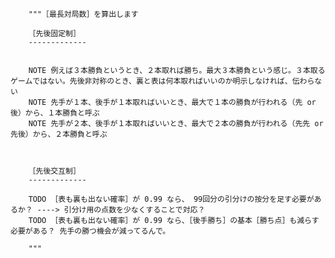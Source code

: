         """［最長対局数］を算出します

        ［先後固定制］
        -------------


        NOTE 例えば３本勝負というとき、２本取れば勝ち。最大３本勝負という感じ。３本取るゲームではない。先後非対称のとき、裏と表は何本取ればいいのか明示しなければ、伝わらない
        NOTE 先手が１本、後手が１本取ればいいとき、最大で１本の勝負が行われる（先 or 後）から、１本勝負と呼ぶ
        NOTE 先手が２本、後手が１本取ればいいとき、最大で２本の勝負が行われる（先先 or 先後）から、２本勝負と呼ぶ



        ［先後交互制］
        -------------

        TODO ［表も裏も出ない確率］が 0.99 なら、 99回分の引分けの按分を足す必要があるか？ ----> 引分け用の点数を少なくすることで対応？
        TODO ［表も裏も出ない確率］が 0.99 なら、［後手勝ち］の基本［勝ち点］も減らす必要がある？ 先手の勝つ機会が減ってるんで。

        """
